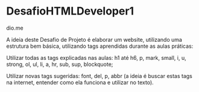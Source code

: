 # DesafioHTMLDeveloper1
dio.me


A ideia deste Desafio de Projeto é elaborar um website, utilizando uma estrutura bem básica, utilizando tags aprendidas durante as aulas práticas:
 
Utilizar todas as tags explicadas nas aulas: h1 até h6, p, mark, small, i, u, strong, ol, ul, li, a, hr, sub, sup, blockquote;

Utilizar novas tags sugeridas: font, del, p, abbr (a ideia é buscar estas tags na internet, entender como ela funciona e utilizar no texto).
